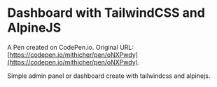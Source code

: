 # Dashboard with TailwindCSS and AlpineJS

A Pen created on CodePen.io. Original URL: [https://codepen.io/mithicher/pen/oNXPwdy](https://codepen.io/mithicher/pen/oNXPwdy).

Simple admin panel or dashboard create with tailwindcss and alpinejs.
